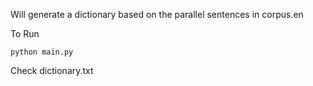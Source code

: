 Will generate a dictionary based on the parallel sentences in corpus.en

To Run 

`python main.py`

Check dictionary.txt

